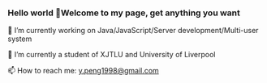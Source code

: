 ### Hello world 👋Welcome to my page, get anything you want

🔭 I’m currently working on Java/JavaScript/Server development/Multi-user system


🌱 I’m currently a student of XJTLU and University of Liverpool


📫 How to reach me: y.peng1998@gmail.com
